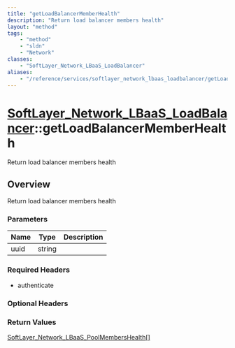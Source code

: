 ```yaml
---
title: "getLoadBalancerMemberHealth"
description: "Return load balancer members health"
layout: "method"
tags:
    - "method"
    - "sldn"
    - "Network"
classes:
    - "SoftLayer_Network_LBaaS_LoadBalancer"
aliases:
    - "/reference/services/softlayer_network_lbaas_loadbalancer/getLoadBalancerMemberHealth"
---
```

# [SoftLayer_Network_LBaaS_LoadBalancer](/reference/services/SoftLayer_Network_LBaaS_LoadBalancer)::getLoadBalancerMemberHealth

Return load balancer members health


## Overview 
Return load balancer members health 

### Parameters 
|Name | Type | Description |
| --- | --- | --- |
|uuid| string| |


### Required Headers
* authenticate

### Optional Headers

### Return Values
<a href='/reference/datatypes/SoftLayer_Network_LBaaS_PoolMembersHealth'>SoftLayer_Network_LBaaS_PoolMembersHealth[] </a>

